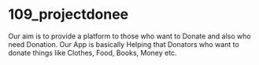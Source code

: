 # 109_projectdonee
Our aim is to provide a platform to those who want to Donate and also who need Donation.  Our App is basically Helping that Donators who want to donate things like Clothes, Food, Books, Money etc. 
